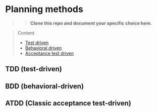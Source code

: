 # Planning methods

>>**Clone this repo and document your specific choice here.**

> Content
> - [Test driven](#tdd-test-driven)
> - [Behavioral driven](#bdd-behavioral-driven)
> - [Acceptance test driven](#atdd-classic-acceptance-test-driven)


## TDD (test-driven)

## BDD (behavioral-driven)
 
## ATDD (Classic acceptance test-driven)
